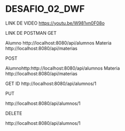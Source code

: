 # DESAFIO_02_DWF

LINK DE VIDEO
https://youtu.be/W981vn0F08o

LINK DE POSTMAN 
GET 

Alumno  http://localhost:8080/api/alumnos
Materia http://localhost:8080/api/materias

POST

Alumnohttp:http://localhost:8080/api/alumnos
Materia   http://localhost:8080/api/materias

GET ID http://localhost:8080/api/alumnos/1

PUT 

http://localhost:8080/api/alumnos/1

DELETE

http://localhost:8080/api/alumnos/1
